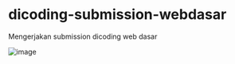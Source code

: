 # dicoding-submission-webdasar
Mengerjakan submission dicoding web dasar


![image](https://user-images.githubusercontent.com/55070460/182281696-50e9d563-a319-438a-b9ad-d84ef819f7b0.png)
